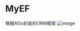# MyEF
根据ADo封装的ORM框架
![image](https://user-images.githubusercontent.com/87634542/175756337-a7690076-88b9-4394-9a62-872003c67d9e.png)
